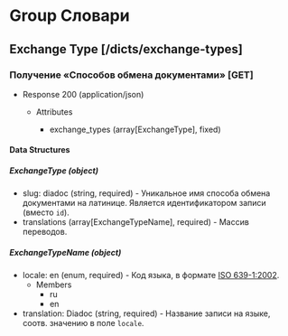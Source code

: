 # Group Словари

## Exchange Type [/dicts/exchange-types]

### Получение «Способов обмена документами» [GET]

+ Response 200 (application/json)

    + Attributes

        + exchange_types (array[ExchangeType], fixed)

#### Data Structures

##### ExchangeType (object)

+ slug: diadoc (string, required) - Уникальное имя способа обмена документами на латинице. Является идентификатором записи (вместо `id`).
+ translations (array[ExchangeTypeName], required) - Массив переводов.


##### ExchangeTypeName (object)

+ locale: en (enum, required) - Код языка, в формате [ISO 639-1:2002](https://ru.wikipedia.org/wiki/ISO_639-1).
    + Members
        + ru
        + en
+ translation: Diadoc (string, required) - Название записи на языке, соотв. значению в поле `locale`.
